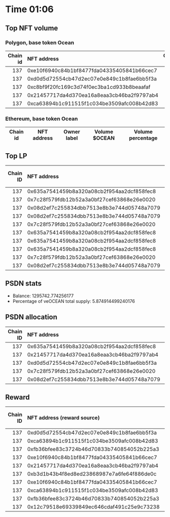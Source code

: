 # Time 01:06
## Top NFT volume
### Polygon, base token Ocean
|   Chain id | NFT address                                |   Owner label |   Volume $mOCEAN |   Volume percentage |
|-----------:|:-------------------------------------------|--------------:|-----------------:|--------------------:|
|        137 | 0xe10f6940c84b1bf8477fda04335405841b66cec7 |           nan |               12 |             13.4831 |
|        137 | 0xd0d5d72554cb47d2ec07e0e849c1b8fae6bb5f3a |           nan |               12 |             13.4831 |
|        137 | 0xc8bf9f20fc169c3d74f0ec3ba1cd933b8beaafaf |           nan |               12 |             13.4831 |
|        137 | 0x21457717da4d370ea16a8eaa3cb46ba2f9797ab4 |           nan |               11 |             12.3596 |
|        137 | 0xca63894b1c911515f1c034be3509afc008b42d83 |           nan |               11 |             12.3596 |

### Ethereum, base token Ocean
| Chain id   | NFT address   | Owner label   | Volume $OCEAN   | Volume percentage   |
|------------|---------------|---------------|-----------------|---------------------|

## Top LP
|   Chain ID | NFT address                                | LP address   |   Allocation (veOCEAN) |   Percent of its balance | LP label   |
|-----------:|:-------------------------------------------|:-------------|-----------------------:|-------------------------:|:-----------|
|        137 | 0x635a7541459b8a320a08cb2f954aa2dcf858fec8 | 0x8475b523   |            1.01599e+06 |                 0.784099 | psdn       |
|        137 | 0x7c28f579fdb12b52a3a0bf27cef63868e26e0020 | 0xf0a88025   |       436870           |                 0.755    | wallet_1   |
|        137 | 0x08d2ef7c255834dbb7513e8b3e744d05748a7079 | 0x663052ad   |       312021           |                 0.625    | wallet_3   |
|        137 | 0x08d2ef7c255834dbb7513e8b3e744d05748a7079 | 0x8978be1b   |       249866           |                 0.625    | wallet_5   |
|        137 | 0x7c28f579fdb12b52a3a0bf27cef63868e26e0020 | 0xcf8a4b99   |       231671           |                 0.82     | wallet_2   |
|        137 | 0x635a7541459b8a320a08cb2f954aa2dcf858fec8 | 0x663052ad   |       187213           |                 0.375    | wallet_3   |
|        137 | 0x635a7541459b8a320a08cb2f954aa2dcf858fec8 | 0x5cdc664b   |       152247           |                 1        | unknown    |
|        137 | 0x635a7541459b8a320a08cb2f954aa2dcf858fec8 | 0x8978be1b   |       149919           |                 0.375    | wallet_5   |
|        137 | 0x7c28f579fdb12b52a3a0bf27cef63868e26e0020 | 0x655efe6e   |       146683           |                 0.769    | wallet_6   |
|        137 | 0x08d2ef7c255834dbb7513e8b3e744d05748a7079 | 0xb1e24789   |       142516           |                 1        | unknown    |

## PSDN stats
- Balance: 1295742.774256177
- Percentage of veOCEAN total supply: 5.874914499240176
## PSDN allocation
|   Chain ID | NFT address                                |   Allocation (veOCEAN) |   Percent of its balance |
|-----------:|:-------------------------------------------|-----------------------:|-------------------------:|
|        137 | 0x635a7541459b8a320a08cb2f954aa2dcf858fec8 |            1.01599e+06 |                0.784099  |
|        137 | 0x21457717da4d370ea16a8eaa3cb46ba2f9797ab4 |        72313.5         |                0.0558085 |
|        137 | 0xd0d5d72554cb47d2ec07e0e849c1b8fae6bb5f3a |        70040.1         |                0.054054  |
|        137 | 0x7c28f579fdb12b52a3a0bf27cef63868e26e0020 |        37031.7         |                0.0285795 |
|        137 | 0x08d2ef7c255834dbb7513e8b3e744d05748a7079 |        23635.6         |                0.018241  |

## Reward
|   Chain ID | NFT address (reward source)                | LP address   |   Reward amount (OCEAN) | LP label   |
|-----------:|:-------------------------------------------|:-------------|------------------------:|:-----------|
|        137 | 0xd0d5d72554cb47d2ec07e0e849c1b8fae6bb5f3a | 0x8475b523   |                 3.9316  | psdn       |
|        137 | 0xca63894b1c911515f1c034be3509afc008b42d83 | 0x1fac0646   |                 2.37789 | nan        |
|        137 | 0xfb36bfee83c3724b46d70833b740854052b225a3 | 0x1fac0646   |                 2.18428 | nan        |
|        137 | 0xe10f6940c84b1bf8477fda04335405841b66cec7 | 0xacba0301   |                 2.1682  | nan        |
|        137 | 0x21457717da4d370ea16a8eaa3cb46ba2f9797ab4 | 0x8475b523   |                 2.01723 | psdn       |
|        137 | 0xb3d1b43b4f8ed8ed23868987e7a6fe64f886de0c | 0xc11e2343   |                 1.86385 | nan        |
|        137 | 0xe10f6940c84b1bf8477fda04335405841b66cec7 | 0x7328eada   |                 1.64818 | nan        |
|        137 | 0xca63894b1c911515f1c034be3509afc008b42d83 | 0xd13294fa   |                 1.63235 | nan        |
|        137 | 0xfb36bfee83c3724b46d70833b740854052b225a3 | 0xd13294fa   |                 1.49944 | nan        |
|        137 | 0x12c79518e69339849ec646cdaf491c25e9c73238 | 0x4d26f0e7   |                 1.4134  | nan        |
